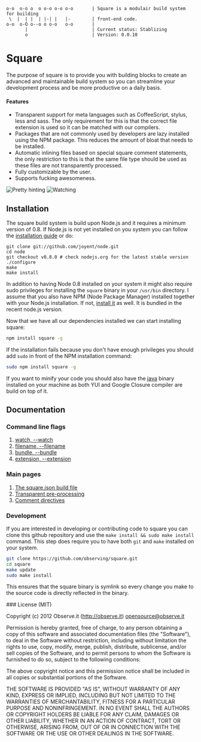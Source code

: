 ```
o-o  o-o o  o o-o o-o o-o       | Square is a modulair build system for building
 \  |  | |  | |-| |   |-        | front-end code.
o-o  o-O o--o o o-o   o-o       |
       |                        | Current status: Stablizing
       o                        | Version: 0.0.10
```

# Square

The purpose of square is to provide you with building blocks to create an
advanced and maintainable build system so you can streamline your development
process and be more productive on a daily basis.

#### Features

- Transparent support for meta languages such as CoffeeScript, stylus, less and
  sass. The only requirement for this is that the correct file extension is
  used so it can be matched with our compilers.
- Packages that are not commonly used by developers are lazy installed using the
  NPM package. This reduces the amount of bloat that needs to be installed.
- Automatic inlining files based on special square comment statements, the only
  restriction to this is that the same file type should be used as these files
  are not transparently processed.
- Fully customizable by the user.
- Supports fucking awesomeness.

![Pretty hinting](http://f.cl.ly/items/0V2Q0I150j1G2j043h2q/square-hint.png)
![Watching](http://f.cl.ly/items/2z2z26213v111W2y141H/Screen%20Shot%202012-04-27%20at%209.25.55%20PM.png)

## Installation

The square build system is build upon Node.js and it requires a minimum version
of 0.8. If Node.js is not yet installed on you system you can follow the
[installation guide](https://github.com/joyent/node/wiki/Installation) or do:

```
git clone git://github.com/joyent/node.git
cd node
git checkout v0.8.0 # check nodejs.org for the latest stable version
./configure
make
make install
```

In addition to having Node 0.8 installed on your system it might also require
sudo privileges for installing the `square` binary in your `/usr/bin` directory.
I assume that you also have NPM (Node Package Manager) installed together with
your Node.js installation. If not, [install it](http://npmjs.org/) as well. It
is bundled in the recent node.js version.

Now that we have all our dependencies installed we can start installing square:

```bash
npm install square -g
```

If the installation fails because you don't have enough privileges you should
add `sudo` in front of the NPM installation command:

```bash
sudo npm install square -g
```

If you want to minify your code you should also have the
[java](http://lmgtfy.com/?q=installing+java) binary
installed on your machine as both YUI and Google Closure compiler are build
on top of it.

## Documentation
### Command line flags

1. [watch, --watch](/observing/square/blob/master/doc/flags/watch.md)
2. [filename, --filename](/observing/square/blob/master/doc/flags/filename.md)
3. [bundle, --bundle](/observing/square/blob/master/doc/flags/bundle.md)
4. [extension, --extension](/observing/square/blob/master/doc/flags/extension.md)

### Main pages

1. [The square.json build file](/observing/square/blob/master/doc/square.json.md)
2. [Transparent pre-processing](/observing/square/blob/master/doc/pre-processors.md)
2. [Comment directives](/observing/square/blob/master/doc/directive.md)

### Development

If you are interested in developing or contributing code to square you can clone
this github repository and use the `make install && sudo make install` command.
This step does require you to have both `git` and `make` installed on your
system.

```bash
git clone https://github.com/observing/square.git
cd square
make update
sudo make install
```

This ensures that the square binary is symlink so every change you make to the
source code is directly reflected in the binary.

<a name="license" />
### License (MIT)

Copyright (c) 2012 Observe.it (http://observe.it) <opensource@observe.it>

Permission is hereby granted, free of charge, to any person obtaining a copy of
this software and associated documentation files (the "Software"), to deal in
the Software without restriction, including without limitation the rights to
use, copy, modify, merge, publish, distribute, sublicense, and/or sell copies
of the Software, and to permit persons to whom the Software is
furnished to do so, subject to the following conditions: 

The above copyright notice and this permission notice shall be included in all
copies or substantial portions of the Software.

THE SOFTWARE IS PROVIDED "AS IS", WITHOUT WARRANTY OF ANY KIND, EXPRESS OR
IMPLIED, INCLUDING BUT NOT LIMITED TO THE WARRANTIES OF MERCHANTABILITY,
FITNESS FOR A PARTICULAR PURPOSE AND NONINFRINGEMENT. IN NO EVENT SHALL THE
AUTHORS OR COPYRIGHT HOLDERS BE LIABLE FOR ANY CLAIM, DAMAGES OR OTHER
LIABILITY, WHETHER IN AN ACTION OF CONTRACT, TORT OR OTHERWISE, ARISING FROM,
OUT OF OR IN CONNECTION WITH THE SOFTWARE OR THE USE OR OTHER DEALINGS IN THE
SOFTWARE.
